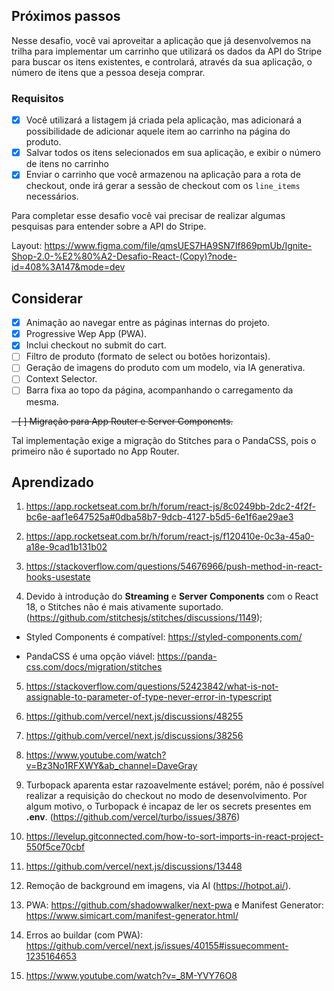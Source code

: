 ## Próximos passos

Nesse desafio, você vai aproveitar a aplicação que já desenvolvemos na trilha para implementar um carrinho que utilizará os dados da API do Stripe para buscar os itens existentes, e controlará, através da sua aplicação, o número de itens que a pessoa deseja comprar.

### Requisitos

- [x] Você utilizará a listagem já criada pela aplicação, mas adicionará a possibilidade de adicionar aquele item ao carrinho na página do produto.
- [x] Salvar todos os itens selecionados em sua aplicação, e exibir o número de itens no carrinho
- [x] Enviar o carrinho que você armazenou na aplicação para a rota de checkout, onde irá gerar a sessão de checkout com os `line_items` necessários.

Para completar esse desafio você vai precisar de realizar algumas pesquisas para entender sobre a API do Stripe.

Layout: https://www.figma.com/file/qmsUES7HA9SN7If869pmUb/Ignite-Shop-2.0-%E2%80%A2-Desafio-React-(Copy)?node-id=408%3A147&mode=dev

## Considerar

- [x] Animação ao navegar entre as páginas internas do projeto.
- [x] Progressive Wep App (PWA).
- [x] Inclui checkout no submit do cart.
- [ ] Filtro de produto (formato de select ou botões horizontais).
- [ ] Geração de imagens do produto com um modelo, via IA generativa.
- [ ] Context Selector.
- [ ] Barra fixa ao topo da página, acompanhando o carregamento da mesma.

~~- [ ] Migração para App Router e Server Components.~~

Tal implementação exige a migração do Stitches para o PandaCSS, pois o primeiro não é suportado no App Router.

## Aprendizado

1. https://app.rocketseat.com.br/h/forum/react-js/8c0249bb-2dc2-4f2f-bc6e-aaf1e647525a#0dba58b7-9dcb-4127-b5d5-6e1f6ae29ae3

2. https://app.rocketseat.com.br/h/forum/react-js/f120410e-0c3a-45a0-a18e-9cad1b131b02

3. https://stackoverflow.com/questions/54676966/push-method-in-react-hooks-usestate

4. Devido à introdução do **Streaming** e **Server Components** com o React 18, o Stitches não é mais ativamente suportado. (https://github.com/stitchesjs/stitches/discussions/1149);

- Styled Components é compatível: https://styled-components.com/

- PandaCSS é uma opção viável: https://panda-css.com/docs/migration/stitches

5. https://stackoverflow.com/questions/52423842/what-is-not-assignable-to-parameter-of-type-never-error-in-typescript

6. https://github.com/vercel/next.js/discussions/48255

7. https://github.com/vercel/next.js/discussions/38256

8. https://www.youtube.com/watch?v=Bz3No1RFXWY&ab_channel=DaveGray

9. Turbopack aparenta estar razoavelmente estável; porém, não é possível realizar a requisição do checkout no modo de desenvolvimento. Por algum motivo, o Turbopack é incapaz de ler os secrets presentes em **.env**. (https://github.com/vercel/turbo/issues/3876)

10. https://levelup.gitconnected.com/how-to-sort-imports-in-react-project-550f5ce70cbf

11. https://github.com/vercel/next.js/discussions/13448

12. Remoção de background em imagens, via AI (https://hotpot.ai/).

13. PWA: https://github.com/shadowwalker/next-pwa e Manifest Generator: https://www.simicart.com/manifest-generator.html/

14. Erros ao buildar (com PWA): https://github.com/vercel/next.js/issues/40155#issuecomment-1235164653

15. https://www.youtube.com/watch?v=_8M-YVY76O8
